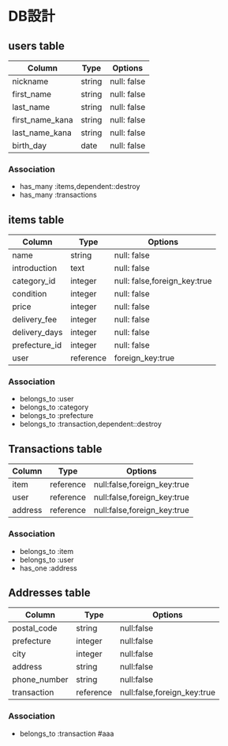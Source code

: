 # DB設計

## users table

|     Column      |  Type  |   Options   |
|-----------------|--------|-------------|
| nickname        | string | null: false |
| first_name      | string | null: false |
| last_name       | string | null: false |
| first_name_kana | string | null: false |
| last_name_kana  | string | null: false |
| birth_day       | date   | null: false |

### Association

- has_many :items,dependent::destroy
- has_many :transactions

## items table

|    Column     | Type      | Options                      |
|---------------|-----------|------------------------------|
| name          | string    | null: false                  |
| introduction  | text      | null: false                  |
| category_id   | integer   | null: false,foreign_key:true |
| condition     | integer   | null: false                  |
| price         | integer   | null: false                  |
| delivery_fee  | integer   | null: false                  |
| delivery_days | integer   | null: false                  |
| prefecture_id | integer   | null: false                  |
| user          | reference | foreign_key:true             |

### Association

- belongs_to :user
- belongs_to :category
- belongs_to :prefecture
- belongs_to :transaction,dependent::destroy

## Transactions table

|Column   | Type    | Options                     |
|---------|---------|-----------------------------|
| item    |reference| null:false,foreign_key:true |
| user    |reference| null:false,foreign_key:true |
| address |reference| null:false,foreign_key:true |

### Association

- belongs_to :item
- belongs_to :user
- has_one :address

## Addresses table

| Column       | Type     | Options                     |
|--------------|----------|-----------------------------|
| postal_code  | string   | null:false                  |
| prefecture   | integer  | null:false                  |
| city         | integer  | null:false                  |
| address      | string   | null:false                  |
| phone_number | string   | null:false                  |
| transaction  | reference| null:false,foreign_key:true |

### Association

- belongs_to :transaction
#aaa